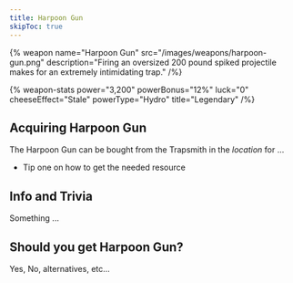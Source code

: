 ```yaml
---
title: Harpoon Gun
skipToc: true
---
```


{% weapon
 name="Harpoon Gun"
 src="/images/weapons/harpoon-gun.png"
 description="Firing an oversized 200 pound spiked projectile makes for an extremely intimidating trap."
/%}

{% weapon-stats
 power="3,200"
 powerBonus="12%"
 luck="0"
 cheeseEffect="Stale"
 powerType="Hydro"
 title="Legendary"
/%}

## Acquiring Harpoon Gun

The Harpoon Gun can be bought from the Trapsmith in the *location* for ...

- Tip one on how to get the needed resource

## Info and Trivia

Something ...

## Should you get Harpoon Gun?

Yes, No, alternatives, etc...
